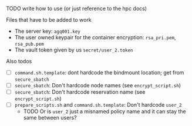 TODO write how to use (or just reference to the hpc docs)

Files that have to be added to work
- The server key: `agq001.key`
- The user owned keypair for the container encryption: `rsa_pri.pem`, `rsa_pub.pem`
- The vault token given by us `secret/user_2.token`

Also todos
- [ ] `command.sh.template`: dont hardcode the bindmount location; get from `secure_sbatch`
- [ ] `secure_sbatch`: Don't hardcode node names (see `encrypt_script.sh`)
- [ ] `secure_sbatch`: Don't hardcode reservation name (see `encrypt_script.sh`)
- [ ] `prepare_scripts.sh` and `command.sh.template`: Don't hardcode `user_2`
  - TODO Or is `user_2` just a misnamed policy name and it can stay the same between users?
